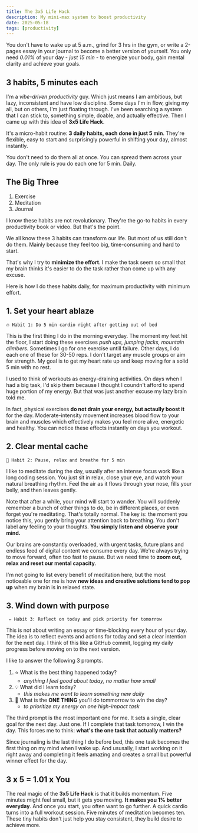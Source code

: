 ```yaml
---
title: The 3x5 Life Hack
description: My mini-max system to boost productivity
date: 2025-05-18
tags: [productivity]
---
```


You don't have to wake up at 5 a.m., grind for 3 hrs in the gym, or write a 2-pages essay in your journal to become a better version of yourself. You only need *0.01%* of your day - *just 15 min* - to energize your body, gain mental clarity and achieve your goals.

## 3 habits, 5 minutes each

I'm a *vibe-driven productivity* guy. Which just means I am ambitious, but lazy, inconsistent and have low discipline. Some days I'm in flow, giving my all, but on others, I'm just floating through.  I've been searching a system that I can stick to, something simple, doable, and actually effective. Then I came up with this idea of  **3x5 Life Hack**. 

It's a micro-habit routine: **3 daily habits, each done in just 5 min**. They're flexible, easy to start and surprisingly powerful in shifting your day, almost instantly. 

You don't need to do them all at once. You can spread them across your day. The only rule is you do each one for 5 min. Daily.

## The Big Three

1. Exercise 
2. Meditation
3. Journal

I know these habits are not revolutionary. They're the go-to habits in every productivity book or video. But that's the point.

We all know these 3 habits can transform our life. But most of us still don't do them. Mainly because they feel too big, time-consuming and hard to start.

That's why I try to **minimize the effort**. I make the task seem so small that my brain thinks it's easier to do the task rather than come up with any excuse.

Here is how I do these habits daily, for maximum productivity with minimum effort.

## 1. Set your heart ablaze

```
🔥 Habit 1: Do 5 min cardio right after getting out of bed
```

This is the first thing I do in the morning everyday. The moment my feet hit the floor, I start doing these exercises *push ups, jumping jacks, mountain climbers*. Sometimes I go for one exercise untill failure. Other days, I do each one of these for 30-50 reps. I don't target any muscle groups or aim for strength. My goal is to get my heart rate up and keep moving for a solid 5 min with no rest. 

I used to think of workouts as energy-draining activities. On days when I had a big task, I'd skip them because I thought I coundn't afford to spend huge portion of my energy. But that was just another excuse my lazy brain told me.

In fact, physical exercises **do not drain your energy, but actaully boost it** for the day. Moderate-intensity movement increases blood flow to your brain and muscles which effectively makes you feel more alive, energetic and healthy. You can notice these effects instantly on days you workout. 

## 2. Clear mental cache

```
🧠 Habit 2: Pause, relax and breathe for 5 min
```

I like to meditate during the day, usually after an intense focus work like a long coding session. You just sit in relax, close your eye, and watch your natural breathing rhythm. Feel the air as it flows through your nose, fills your belly, and then leaves gently. 

Note that after a while, your mind will start to wander. You will suddenly remember a bunch of other things to do, be in different places, or even forget you're meditating. That's totally normal. The key is: the moment you notice this, you gently bring your attention back to breathing. You don't label any feeling to your thoughts. **You simply listen and observe your mind.** 

Our brains are constantly overloaded, with urgent tasks, future plans and endless feed of digital content we consume every day. We're always trying to move forward, often too fast to pause. But we need time to **zoom out, relax and reset our mental capacity**.

I'm not going to list every benefit of meditation here, but the most noticeable one for me is how **new ideas and creative solutions tend to pop up** when my brain is in relaxed state.

## 3. Wind down with purpose

```
 ✏️ Habit 3: Reflect on today and pick priority for tomorrow
```

This is not about writing an essay or time-blocking every hour of your day. The idea is to reflect events and actions for today and set a clear intention for the next day. I think of this like a GitHub commit, logging my daily progress before moving on to the next version.

I like to answer the following 3 prompts.

1. ⭐ What is the best thing happened today? 
	- *anything I feel good about today, no matter how small*
2. 💡 What did I learn today? 
	- *this makes me want to learn something new daily*
3. 🎯 What is the **ONE THING** you'll do tommorrow to win the day? 
	- *to prioritize my energy on one high-impact task*

The third prompt is the most important one for me. It sets a single, clear goal for the next day. Just one. If I complete that task tomorrow, I win the day. This forces me to think: **what's  the one task that actually matters?** 

Since journaling is the last thing I do before bed, this one task becomes the first thing on my mind when I wake up. And ususally, I start working on it right away and completing it feels amazing and creates a small but powerful winner effect for the day.

##  3 x 5 = 1.01 x You

The real magic of the **3x5 Life Hack** is that it builds momentum. Five minutes might feel small, but it gets you moving. **It makes you 1% better everyday**.  And once you start, you often want to go further. A quick cardio turns into a full workout session. Five minutes of meditation becomes ten. These tiny habits don't just help you stay consistent, they build desire to achieve more. 

